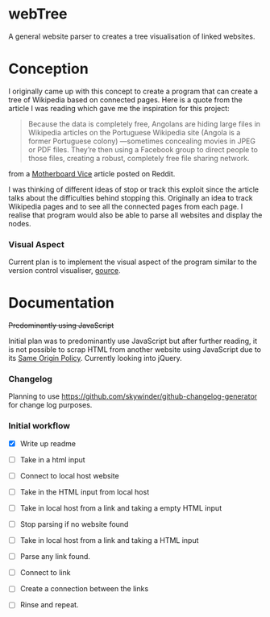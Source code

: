# webTree
A general website parser to creates a tree visualisation of linked websites.

# Conception
I originally came up with this concept to create a program that can create a tree of Wikipedia based on connected pages. Here is a quote from the article I was reading which gave me the inspiration for this project:
> Because the data is completely free, Angolans are hiding large files in Wikipedia articles on the Portuguese Wikipedia site (Angola is a former Portuguese colony)
—sometimes concealing movies in JPEG or PDF files. They’re then using a Facebook group to direct people to those files, creating a robust, completely free file 
sharing network. 

from a [Motherboard Vice](http://motherboard.vice.com/read/wikipedia-zero-facebook-free-basics-angola-pirates-zero-rating) article posted on Reddit. 

I was thinking of different ideas of stop or track this exploit since the article talks about the difficulties behind stopping this. Originally an idea to track Wikipedia pages and to see all the connected pages from each page. I realise that program would also be able to parse all websites and display the nodes.

### Visual Aspect
Current plan is to implement the visual aspect of the program similar to the version control visualiser, [gource](http://gource.io/).
# Documentation
 ~~Predominantly using JavaScript~~

 Initial plan was to predominantly use JavaScript but after further reading, it is not possible to scrap HTML from another website using JavaScript due to its [Same Origin Policy](https://developer.mozilla.org/en-US/docs/Web/Security/Same-origin_policy). Currently looking into jQuery.
### Changelog
Planning to use https://github.com/skywinder/github-changelog-generator for change log purposes.
### Initial workflow
- [x] Write up readme
- [ ] Take in a html input
- [ ] Connect to local host website
- [ ] Take in the HTML input from local host
- [ ] Take in local host from a link and taking a empty HTML input
- [ ] Stop parsing if no website found 
- [ ] Take in local host from a link and taking a HTML input
- [ ] Parse any link found.
- [ ] Connect to link
- [ ] Create a connection between the links
- [ ] Rinse and repeat.


